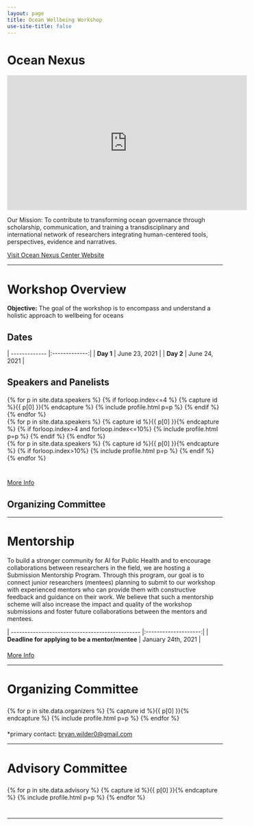 ```yaml
---
layout: page
title: Ocean Wellbeing Workshop
use-site-title: false
---
```


# Ocean Nexus
<iframe width="560" height="315" src="https://www.youtube.com/embed/O31CdTU92FE" title="YouTube video player" frameborder="0" allow="accelerometer; autoplay; clipboard-write; encrypted-media; gyroscope; picture-in-picture" allowfullscreen></iframe>

Our Mission: To contribute to transforming ocean governance through scholarship, communication, and training a transdisciplinary and international network of researchers integrating human-centered tools, perspectives, evidence and narratives.

[Visit Ocean Nexus Center Website](https://oceannexus.uw.edu/)

<hr>

# Workshop Overview
**Objective:** The goal of the workshop is to encompass and understand a holistic approach to wellbeing for oceans 

## **Dates**

| ------------- |:-------------:|
| **Day 1**     | June 23, 2021 |
| **Day 2**     | June 24, 2021 |

## Speakers and Panelists
<div class="container" style="margin-top: 20px;margin-bottom: 10px;">
  <div class="row">
  {% for p in site.data.speakers %}
  {% if forloop.index<=4 %}
  {% capture id %}{{ p[0] }}{% endcapture %}
  {% include profile.html p=p %}
  {% endif %}
  {% endfor %}
  </div>
  <div class="row">
  {% for p in site.data.speakers %}
  {% capture id %}{{ p[0] }}{% endcapture %}
  {% if forloop.index>4 and forloop.index<=10%}
  {% include profile.html p=p %}
  {% endif %}
  {% endfor %}
  </div>
  <div class="row">
  {% for p in site.data.speakers %}
  {% capture id %}{{ p[0] }}{% endcapture %}
  {% if forloop.index>10%}
  {% include profile.html p=p %}
  {% endif %}
  {% endfor %}
 </div>
</div>

<div class="container" style="margin-top: 40px;margin-bottom: 10px;">
<a href="speakers">More Info</a>
</div>

## Organizing Committee

<hr>

# Mentorship

To build a stronger community for AI for Public Health and to encourage collaborations between researchers in the field, 
we are hosting a Submission Mentorship Program. Through this program, our goal is to connect junior researchers 
(mentees) planning to submit to our workshop with experienced mentors who can provide them with constructive 
feedback and guidance on their work. We believe that such a mentorship scheme will also increase the impact and 
quality of the workshop submissions and foster future collaborations between the mentors and mentees.

| ----------------------------------------------- |:--------------------:|
| **Deadline for applying to be a mentor/mentee** | January 24th, 2021   |



<div class="container" style="margin-top: 20px;margin-bottom: 10px;">
<a href="mentorship">More Info</a>
</div>


<hr>

# Organizing Committee

<!-- prettier-ignore -->
<div class="container" style="margin-top: 25px;margin-bottom: 20px;">
  <div class="row">
    {% for p in site.data.organizers %}
    {% capture id %}{{ p[0] }}{% endcapture %}
    {% include profile.html p=p %}
    {% endfor %}
  </div>
</div>

\*primary contact: bryan.wilder0@gmail.com
<hr>

# Advisory Committee

<!-- prettier-ignore -->
<div class="container" style="margin-top: 25px;margin-bottom: 40px;">
  <div class="row">
    {% for p in site.data.advisory %}
    {% capture id %}{{ p[0] }}{% endcapture %}
    {% include profile.html p=p %}
    {% endfor %}
  </div>
</div>



<div class="container" style="margin-bottom: 10px;"></div>

<hr>


